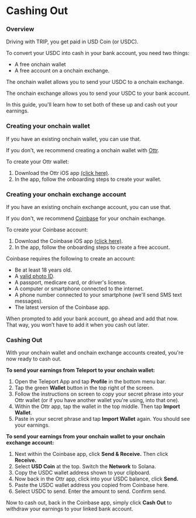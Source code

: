 # Cashing Out

### Overview

Driving with TRIP, you get paid in USD Coin (or USDC).&#x20;

To convert your USDC into cash in your bank account, you need two things:&#x20;

* A free onchain wallet
* A free account on a onchain exchange.&#x20;

The onchain wallet allows you to send your USDC to a onchain exchange.

The onchain exchange allows you to send your USDC to your bank account.

In this guide, you'll learn how to set both of these up and cash out your earnings.

### Creating your onchain wallet

If you have an existing onchain wallet, you can use that.

If you don't, we recommend creating a onchain wallet with [Ottr](https://ottr.finance/).

To create your Ottr wallet:

1. Download the Ottr iOS app [(click here)](https://apps.apple.com/us/app/ottr-wallet/id1628669270).
2. In the app, follow the onboarding steps to create your wallet.

### Creating your onchain exchange account

If you have an existing onchain exchange account, you can use that.

If you don't, we recommend [Coinbase](https://coinbase.com/) for your onchain exchange.

To create your Coinbase account:

1. Download the Coinbase iOS app [(click here)](https://apps.apple.com/us/app/coinbase-buy-bitcoin-ether/id886427730).
2. In the app, follow the onboarding steps to create a free account.

Coinbase requires the following to create an account:

* Be at least 18 years old.
* A [valid photo ID](https://help.coinbase.com/en-au/coinbase/getting-started/getting-started-with-coinbase/id-doc-verification).
* A passport, medicare card, or driver's license.
* A computer or smartphone connected to the internet.
* A phone number connected to your smartphone (we'll send SMS text messages).
* The latest version of the Coinbase app.

When prompted to add your bank account, go ahead and add that now. That way, you won’t have to add it when you cash out later.

### Cashing Out

With your onchain wallet and onchain exchange accounts created, you're now ready to cash out.

**To send your earnings from Teleport to your onchain wallet:**

1. Open the Teleport App and tap **Profile** in the bottom menu bar.
2. Tap the green **Wallet** button in the top right of the screen.
3. Follow the instructions on screen to copy your secret phrase into your Ottr wallet (or if you have another wallet you're using, into that one).
4. Within the Ottr app, tap the wallet in the top middle. Then tap **Import Wallet**.
5. Paste in your secret phrase and tap **Import Wallet** again. You should see your earnings.

**To send your earnings from your onchain wallet to your onchain exchange account:**

1. Next within the Coinbase app, click **Send & Receive.** Then click **Receive.**
2. Select **USD Coin** at the top. Switch the **Network** to Solana.
3. Copy the USDC wallet address shown to your clipboard.
4. Now back in the Ottr app, click into your USDC balance, click **Send.**
5. Paste the USDC wallet address you copied from Coinbase here.
6. Select USDC to send. Enter the amount to send. Confirm send.

Now to cash out, back in the Coinbase app, simply click **Cash Out** to withdraw your earnings to your linked bank account.
